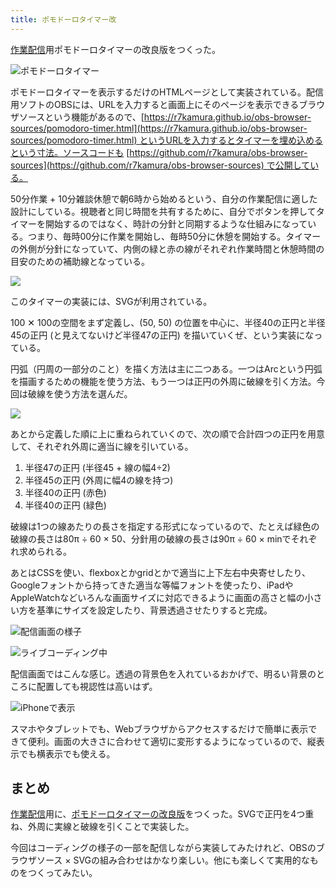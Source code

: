 ```yaml
---
title: ポモドーロタイマー改
---
```

[作業配信](https://www.youtube.com/c/r7kamura)用ポモドーロタイマーの改良版をつくった。

![](https://lh6.googleusercontent.com/zQESdg_aBDcdJ07vVcp-jd_nPv0rl--dH8T2h6BeSuxDd-wyCyYDLocxApA6mgWyfa8j2YjALu8RfbkWC8jWqrrrkLwJGIENraTFjxIH_N0pEk7TlXCBgaAvV9YQJ-Qg3nsRlPNGd5JETtVsHMs3wsL51GdnAh0jl9okXWOd7GSN2657rK6Sf-yTqLhDjw "ポモドーロタイマー")

ポモドーロタイマーを表示するだけのHTMLページとして実装されている。配信用ソフトのOBSには、URLを入力すると画面上にそのページを表示できるブラウザソースという機能があるので、[https://r7kamura.github.io/obs-browser-sources/pomodoro-timer.html](https://r7kamura.github.io/obs-browser-sources/pomodoro-timer.html) というURLを入力するとタイマーを埋め込めるという寸法。ソースコードも [https://github.com/r7kamura/obs-browser-sources](https://github.com/r7kamura/obs-browser-sources) で公開している。

50分作業 + 10分雑談休憩で朝6時から始めるという、自分の作業配信に適した設計にしている。視聴者と同じ時間を共有するために、自分でボタンを押してタイマーを開始するのではなく、時計の分針と同期するような仕組みになっている。つまり、毎時00分に作業を開始し、毎時50分に休憩を開始する。タイマーの外側が分針になっていて、内側の緑と赤の線がそれぞれ作業時間と休憩時間の目安のための補助線となっている。

![](https://lh3.googleusercontent.com/eIcBbD8Psa39ogU_BxYpHPFsLJnWYAnn2bZjzyljylTpnuYLUexXrnsZPFCMpKquX-v8QuPafOUsO_7YrpnZh5iOA-9Ut80uheMFmmfh0EBmEHQIuzFi7Xl2xBCCfOXEofvHVl1MMAuGr8Sowzw_ymJrOvEo328uNKmYElz85pLh1fYesaomrwPzCUKIDA)

このタイマーの実装には、SVGが利用されている。

100 ✕ 100の空間をまず定義し、(50, 50) の位置を中心に、半径40の正円と半径45の正円 (と見えてないけど半径47の正円) を描いていくぜ、という実装になっている。

円弧（円周の一部分のこと）を描く方法は主に二つある。一つはArcという円弧を描画するための機能を使う方法、もう一つは正円の外周に破線を引く方法。今回は破線を使う方法を選んだ。

![](https://lh6.googleusercontent.com/_R5vBV7fldqC6PriE9f5q4mvUm-CfH3up6MKVo4oidgq9zAYhYyj7UXCJanZapRiI5yjbi6jGmYNAWTHpyPgPM-LPJmp6edaRAjg_7olbC8An7UBbK5mCTjBe1xgMjJGwSqXT1oDl1MKWRMPkynSR4PTIHuGpFA4tV9KSNpXa8s-WXJW8ZWlhKbPmHA5Og)

あとから定義した順に上に重ねられていくので、次の順で合計四つの正円を用意して、それぞれ外周に適当に線を引いている。

1.  半径47の正円 (半径45 + 線の幅4÷2)
2.  半径45の正円 (外周に幅4の線を持つ)
3.  半径40の正円 (赤色)
4.  半径40の正円 (緑色)

破線は1つの線あたりの長さを指定する形式になっているので、たとえば緑色の破線の長さは80π ÷ 60 × 50、分針用の破線の長さは90π ÷ 60 × minでそれぞれ求められる。

あとはCSSを使い、flexboxとかgridとかで適当に上下左右中央寄せしたり、Googleフォントから持ってきた適当な等幅フォントを使ったり、iPadやAppleWatchなどいろんな画面サイズに対応できるように画面の高さと幅の小さい方を基準にサイズを設定したり、背景透過させたりすると完成。

![](https://lh5.googleusercontent.com/S4LpWWuzp0Bc5b91goNJqhh7UhbfEyLst7NRoxhdbOGN_szst4aiGOkZhnm1wE7Zrmrhj2dg-tRWutzi-9mW3u9YT470Njvbz3V_080mtundT_niLDEeK7pF2OODQngR49I4_wBQi__iOAuCi5KUOfFhnfNUDxPFyu2RBxFK7WLnjSsQciXHKsgWJGi-_w "配信画面の様子")

![](https://lh3.googleusercontent.com/nwI_OefQkzIFSxk6hvSAW0cLSqOy-tAvFV60EiE5vv3Q73nM_z9WIN1P2qwwFzPzU77u9B3z21XH3gH1ah33VZHvYsW8dYJmLjFNd14IMeL5sZCJxnKVn5kcctbKbFDDDTP668IVdAUDiEEKidH39nTZ3mO4GRf6mLrFqcI0IvoGvyczXgjS5fvujI9cMw "ライブコーディング中")

配信画面ではこんな感じ。透過の背景色を入れているおかげで、明るい背景のところに配置しても視認性は高いはず。

![](https://lh6.googleusercontent.com/JBsrq-gOCdWI4UpWRdR6e5RWpkEJSuhWiIW-m_1ByrlHF6KEKsy52hpffwXlyG9MgaMRG-cvozTHC-AVyyylhXT-oomer-9sXh936mui0UAhnAXlVUypt3a33fez9yfXHZ_0rfjRaN1vrM2MJ_x1452DCq2Fde3MMkkebvaTCIyUYymubje0KCbgQTcR7g "iPhoneで表示")

スマホやタブレットでも、Webブラウザからアクセスするだけで簡単に表示できて便利。画面の大きさに合わせて適切に変形するようになっているので、縦表示でも横表示でも使える。

まとめ
---

[作業配信](https://www.youtube.com/c/r7kamura)用に、[ポモドーロタイマーの改良版](https://github.com/r7kamura/obs-browser-sources)をつくった。SVGで正円を4つ重ね、外周に実線と破線を引くことで実装した。

今回はコーディングの様子の一部を配信しながら実装してみたけれど、OBSのブラウザソース × SVGの組み合わせはかなり楽しい。他にも楽しくて実用的なものをつくってみたい。
